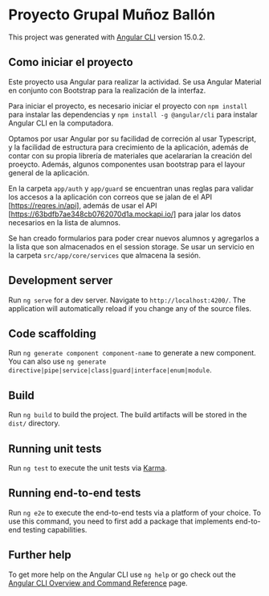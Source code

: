 # Proyecto Grupal Muñoz Ballón

This project was generated with [Angular CLI](https://github.com/angular/angular-cli) version 15.0.2.

## Como iniciar el proyecto

Este proyecto usa Angular para realizar la actividad. Se usa Angular Material en conjunto con Bootstrap para la realización de la interfaz.

Para iniciar el proyecto, es necesario iniciar el proyecto con `npm install` para instalar las dependencias y `npm install -g @angular/cli` para instalar
Angular CLI en la computadora.

Optamos por usar Angular por su facilidad de correción al usar Typescript, y la facilidad de estructura para crecimiento de la aplicación, además de contar con su propia librería de materiales que acelararían la creación del proeycto. Además, algunos componentes usan bootstrap para el layour general de la aplicación.

En la carpeta `app/auth` y `app/guard` se encuentran unas reglas para validar los accesos a la aplicación con correos que se jalan de el API [https://reqres.in/api], además de usar el API [https://63bdfb7ae348cb0762070d1a.mockapi.io/] para jalar los datos necesarios en la lista de alumnos.

Se han creado formularios para poder crear nuevos alumnos y agregarlos a la lista que son almacenados en el session storage. Se usar un servicio en la carpeta `src/app/core/services` que almacena la sesión.

## Development server

Run `ng serve` for a dev server. Navigate to `http://localhost:4200/`. The application will automatically reload if you change any of the source files.

## Code scaffolding

Run `ng generate component component-name` to generate a new component. You can also use `ng generate directive|pipe|service|class|guard|interface|enum|module`.

## Build

Run `ng build` to build the project. The build artifacts will be stored in the `dist/` directory.

## Running unit tests

Run `ng test` to execute the unit tests via [Karma](https://karma-runner.github.io).

## Running end-to-end tests

Run `ng e2e` to execute the end-to-end tests via a platform of your choice. To use this command, you need to first add a package that implements end-to-end testing capabilities.

## Further help

To get more help on the Angular CLI use `ng help` or go check out the [Angular CLI Overview and Command Reference](https://angular.io/cli) page.
